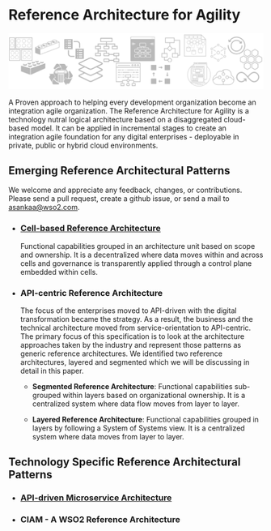 # Reference Architecture for Agility

![ra banner](/media/ra-banner.png)

A Proven approach to helping every development organization become an integration agile organization. The Reference Architecture for Agility is a technology nutral logical architecture based on a disaggregated cloud-based model. It can be applied in incremental stages to create an integration agile foundation for any digital enterprises - deployable in private, public or hybrid cloud environments.

## Emerging Reference Architectural Patterns

We welcome and appreciate any feedback, changes, or contributions. Please send a pull request, create a github issue, or send a mail to asankaa@wso2.com.

+ ### [Cell-based Reference Architecture](reference-architecture-cell-based.md)
  Functional capabilities grouped in an architecture unit based on scope and ownership. It is a decentralized where data moves within and across cells and governance is transparently applied through a control plane embedded within cells.
+ ### API-centric Reference Architecture
  The focus of the enterprises moved to API-driven with the digital transformation became the strategy. As a result, the business and the technical architecture moved from service-orientation to API-centric. The primary focus of this specification is to look at the architecture approaches taken by the industry and represent those patterns as generic reference architectures. We identified two reference architectures, layered and segmented which we will be discussing in detail in this paper.

  * __Segmented Reference Architecture__: Functional capabilities sub-grouped within layers based on organizational ownership. It is a centralized system where data flow moves from layer to layer.
  
  * __Layered Reference Architecture__: Functional capabilities grouped in layers by following a System of Systems view. It is a centralized system where data moves from layer to layer.

## Technology Specific Reference Architectural Patterns

+ ### [API-driven Microservice Architecture](api-driven-microservice-architecture.md)
  
+ ### CIAM - A WSO2 Reference Architecture
